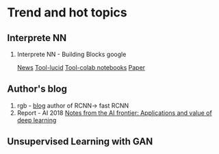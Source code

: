 # Trend and hot topics

## Interprete NN

1. Interprete NN - Building Blocks google

   [News](https://view.inews.qq.com/a/20180307A0NC0X00)
   [Tool-lucid](https://github.com/tensorflow/lucid) 
   [Tool-colab notebooks](https://github.com/tensorflow/lucid#notebooks)
   [Paper](https://distill.pub/2018/building-blocks/)

## Author's blog

1. rgb - [blog](http://www.rossgirshick.info/)  author of RCNN-> fast RCNN
2. Report - AI 2018 [Notes from the AI frontier: Applications and value of deep learning](http://www.useit.com.cn/thread-18776-1-1.html)

## Unsupervised Learning with GAN
